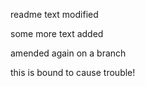 readme text modified

some more text added

amended again on a branch

this is bound to cause trouble!